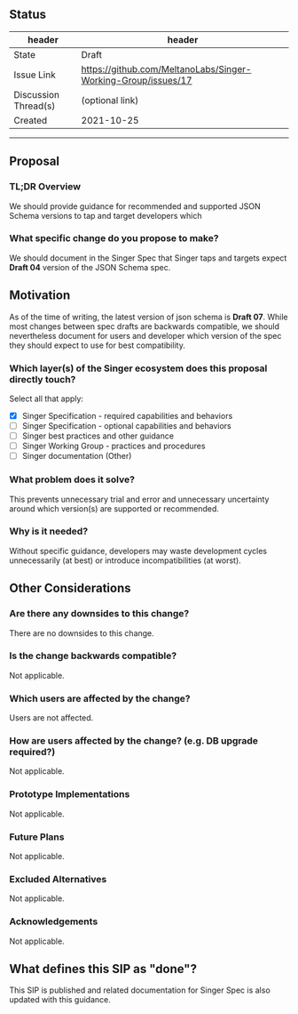 ## Status

| header | header |
| ------ | ------ |
| State | Draft  |
| Issue Link | https://github.com/MeltanoLabs/Singer-Working-Group/issues/17 |
| Discussion Thread(s) | (optional link) |
| Created | 2021-10-25 |

-----------------------

## Proposal

### TL;DR Overview

We should provide guidance for recommended and supported JSON Schema versions to tap and target developers which 

### What specific change do you propose to make?

We should document in the Singer Spec that Singer taps and targets expect **Draft 04** version of the JSON Schema spec.

## Motivation

As of the time of writing, the latest version of json schema is **Draft 07**. While most changes between spec drafts are backwards compatible, we should nevertheless document for users and developer which version of the spec they should expect to use for best compatibility.

### Which layer(s) of the Singer ecosystem does this proposal directly touch?

Select all that apply:

- [x] Singer Specification - required capabilities and behaviors
- [ ] Singer Specification - optional capabilities and behaviors
- [ ] Singer best practices and other guidance
- [ ] Singer Working Group - practices and procedures
- [ ] Singer documentation (Other)

### What problem does it solve?

This prevents unnecessary trial and error and unnecessary uncertainty around which version(s) are supported or recommended.

### Why is it needed?

Without specific guidance, developers may waste development cycles unnecessarily (at best) or introduce incompatibilities (at worst).

## Other Considerations

### Are there any downsides to this change?

There are no downsides to this change.

### Is the change backwards compatible?

Not applicable.

### Which users are affected by the change?

Users are not affected.

### How are users affected by the change? (e.g. DB upgrade required?)

Not applicable.

### Prototype Implementations

Not applicable.

### Future Plans

Not applicable.

### Excluded Alternatives

Not applicable.

### Acknowledgements 

Not applicable.

## What defines this SIP as "done"?

This SIP is published and related documentation for Singer Spec is also updated with this guidance.
